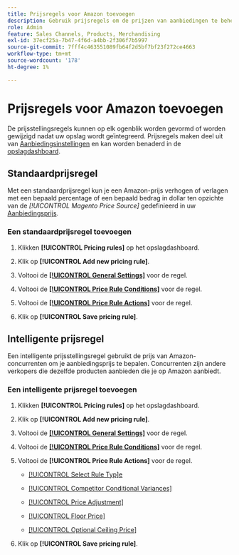 ```yaml
---
title: Prijsregels voor Amazon toevoegen
description: Gebruik prijsregels om de prijzen van aanbiedingen te beheren op de Amazon Marketplace voor je productcatalogus voor Handel.
role: Admin
feature: Sales Channels, Products, Merchandising
exl-id: 37ecf25a-7b47-4f6d-a4bb-2f306f7b5997
source-git-commit: 7fff4c463551089fb64f2d5bf7bf23f272ce4663
workflow-type: tm+mt
source-wordcount: '178'
ht-degree: 1%

---
```


# Prijsregels voor Amazon toevoegen

De prijsstellingsregels kunnen op elk ogenblik worden gevormd of worden gewijzigd nadat uw opslag wordt geïntegreerd. Prijsregels maken deel uit van [Aanbiedingsinstellingen](./listing-settings.md) en kan worden benaderd in de [opslagdashboard](./amazon-store-dashboard.md).

## Standaardprijsregel

Met een standaardprijsregel kun je een Amazon-prijs verhogen of verlagen met een bepaald percentage of een bepaald bedrag in dollar ten opzichte van de **[!UICONTROL Magento Price Source*]* gedefinieerd in uw [Aanbiedingsprijs](./listing-price.md).

### Een standaardprijsregel toevoegen

1. Klikken **[!UICONTROL Pricing rules]** op het opslagdashboard.

1. Klik op **[!UICONTROL Add new pricing rule]**.

1. Voltooi de **[[!UICONTROL General Settings]](./pricing-rule-general-settings.md)** voor de regel.

1. Voltooi de **[[!UICONTROL Price Rule Conditions]](./pricing-rule-conditions.md)** voor de regel.

1. Voltooi de **[[!UICONTROL Price Rule Actions]](./standard-price-rules.md)** voor de regel.

1. Klik op **[!UICONTROL Save pricing rule]**.

## Intelligente prijsregel

Een intelligente prijsstellingsregel gebruikt de prijs van Amazon-concurrenten om je aanbiedingsprijs te bepalen. Concurrenten zijn andere verkopers die dezelfde producten aanbieden die je op Amazon aanbiedt.

### Een intelligente prijsregel toevoegen

1. Klikken **[!UICONTROL Pricing rules]** op het opslagdashboard.

1. Klik op **[!UICONTROL Add new pricing rule]**.

1. Voltooi de **[[!UICONTROL General Settings]](./pricing-rule-general-settings.md)** voor de regel.

1. Voltooi de **[[!UICONTROL Price Rule Conditions]](./pricing-rule-conditions.md)** voor de regel.

1. Voltooi de **[!UICONTROL Price Rule Actions]** voor de regel.

   - [[!UICONTROL Select Rule Typ]e](./intelligent-repricing-rules.md)

   - [[!UICONTROL Competitor Conditional Variances]](./competitor-conditional-variances.md)

   - [[!UICONTROL Price Adjustment]](./price-adjustment.md)

   - [[!UICONTROL Floor Price]](./floor-price.md)

   - [[!UICONTROL Optional Ceiling Price]](./optional-ceiling-price.md)

1. Klik op **[!UICONTROL Save pricing rule]**.
